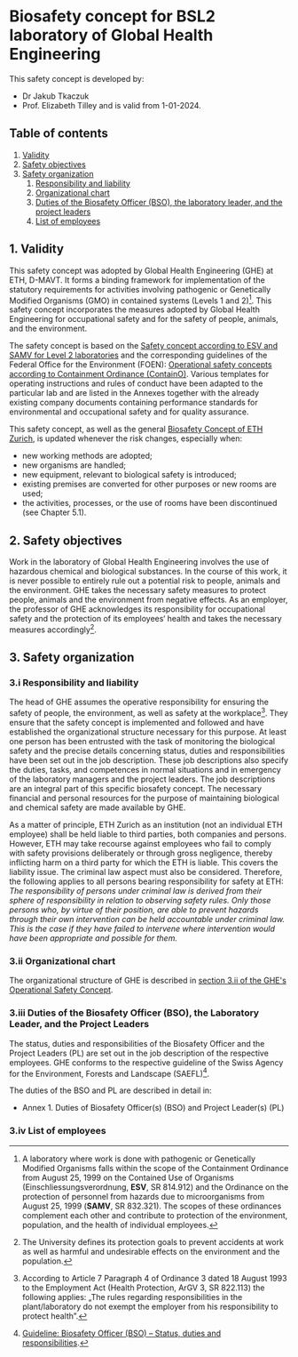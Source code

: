 # Biosafety concept for BSL2 laboratory of Global Health Engineering

This safety concept is developed by:
- Dr Jakub Tkaczuk
- Prof. Elizabeth Tilley
and is valid from 1-01-2024.

## Table of contents

1. [Validity](#validity)
2. [Safety objectives](#objectives)
3. [Safety organization](#organization)
	1. [Responsibility and liability](#organization_i)
	2. [Organizational chart](#organization_ii)
	3. [Duties of the Biosafety Officer (BSO), the laboratory leader, and the project leaders](#organization_iii)
	4. [List of employees](#organization_iv)

## <a name="validity"></a>1. Validity

This safety concept was adopted by Global Health Engineering (GHE) at ETH, D-MAVT. It forms a binding framework for implementation of the statutory requirements for activities involving pathogenic or Genetically Modified Organisms (GMO) in contained systems (Levels 1 and 2)[^1]. This safety concept incorporates the measures adopted by Global Health Engineering for occupational safety and for the safety of people, animals, and the environment. 

The safety concept is based on the [Safety concept according to ESV and SAMV for Level 2 laboratories](https://www.bafu.admin.ch/dam/bafu/en/dokumente/biotechnologie/uv-umwelt-vollzug/sicherheitskonzept-esv-samv-laboratorien-stufe-2.docx.download.docx/A00_UV-0817-E-ESV2019_Labor.docx) and the corresponding guidelines of the Federal Office for the Environment (FOEN): [Operational safety concepts according to Containment Ordinance (ContainO)](https://www.bafu.admin.ch/dam/bafu/en/dokumente/biotechnologie/uv-umwelt-vollzug/betriebliches_sicherheitskonzeptnachdereinschliessungsverordnung.pdf.download.pdf/operational_safetyconceptsaccordingtocontainmentordinancecontain.pdf). Various templates for operating instructions and rules of conduct have been adapted to the particular lab and are listed in the Annexes together with the already existing company documents containing performance standards for environmental and occupational safety and for quality assurance.

This safety concept, as well as the general [Biosafety Concept of ETH Zurich](https://ethz.ch/content/dam/ethz/associates/services/Service/sicherheit-gesundheit-umwelt/files/biosicherheit_neu/en/Biosafety_concept.pdf), is updated whenever the risk changes, especially when:
- new working methods are adopted;
- new organisms are handled;
- new equipment, relevant to biological safety is introduced;
- existing premises are converted for other purposes or new rooms are used;
- the activities, processes, or the use of rooms have been discontinued (see Chapter 5.1).

## <a name="objectives"></a>2. Safety objectives

Work in the laboratory of Global Health Engineering involves the use of hazardous chemical and biological substances. In the course of this work, it is never possible to entirely rule out a potential risk to people, animals and the environment. GHE takes the necessary safety measures to protect people, animals and the environment from negative effects. As an employer, the professor of GHE acknowledges its responsibility for occupational safety and the protection of its employees‘ health and takes the necessary measures accordingly[^2].

## <a name="organization"></a>3. Safety organization

### <a name="organization_i"></a>3.i Responsibility and liability

The head of GHE assumes the operative responsibility for ensuring the safety of people, the environment, as well as safety at the workplace[^3]. They ensure that the safety concept is implemented and followed and have established the organizational structure necessary for this purpose. At least one person has been entrusted with the task of monitoring the biological safety and the precise details concerning status, duties and responsibilities have been set out in the job description. These job descriptions also specify the duties, tasks, and competences in normal situations and in emergency of the laboratory managers and the project leaders. The job descriptions are an integral part of this specific biosafety concept. The necessary financial and personal resources for the purpose of maintaining biological and chemical safety are made available by GHE.

As a matter of principle, ETH Zurich as an institution (not an individual ETH employee) shall be held liable to third parties, both companies and persons. However, ETH may take recourse against employees who fail to comply with safety provisions deliberately or through gross negligence, thereby inflicting harm on a third party for which the ETH is liable. This covers the liability issue. The criminal law aspect must also be considered. Therefore, the following applies to all persons bearing responsibility for safety at ETH: *The responsibility of persons under criminal law is derived from their sphere of responsibility in relation to observing safety rules. Only those persons who, by virtue of their position, are able to prevent hazards through their own intervention can be held accountable under criminal law. This is the case if they have failed to intervene where intervention would have been appropriate and possible for them.*

### <a name="organization_ii"></a>3.ii Organizational chart

The organizational structure of GHE is described in [section 3.ii of the GHE's Operational Safety Concept](../group_safety_concept/README.md).

### <a name="organization_iii"></a>3.iii Duties of the Biosafety Officer (BSO), the Laboratory Leader, and the Project Leaders

The status, duties and responsibilities of the Biosafety Officer and the Project Leaders (PL) are set out in the job description of the respective employees. GHE conforms to the respective guideline of the Swiss Agency for the Environment, Forests and Landscape (SAEFL)[^4].

The duties of the BSO and PL are described in detail in:
- Annex 1. Duties of Biosafety Officer(s) (BSO) and Project Leader(s) (PL)

### <a name="organization_iv"></a>3.iv List of employees




[^1]: A laboratory where work is done with pathogenic or Genetically Modified Organisms falls within the scope of the Containment Ordinance from August 25, 1999 on the Contained Use of Organisms (Einschliessungsverordnung, **ESV**, SR 814.912) and the Ordinance on the protection of personnel from hazards due to microorganisms from August 25, 1999 (**SAMV**, SR 832.321). The scopes of these ordinances complement each other and contribute to protection of the environment, population, and the health of individual employees.
[^2]: The University defines its protection goals to prevent accidents at work as well as harmful and undesirable effects on the environment and the population.
[^3]: According to Article 7 Paragraph 4 of Ordinance 3 dated 18 August 1993 to the Employment Act (Health Protection, ArGV 3, SR 822.113) the following applies: „The rules regarding responsibilities in the plant/laboratory do not exempt the employer from his responsibility to protect health”.
[^4]: [Guideline: Biosafety Officer (BSO) – Status, duties and responsibilities](https://www.bafu.admin.ch/bafu/en/home/topics/biotechnology/publications-studies/publications/biosafety-officers-bso.html).